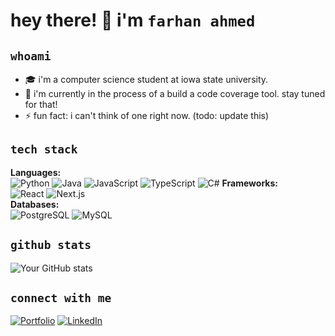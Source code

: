 # hey there! 👋 i'm `farhan ahmed`

## `whoami`
- 🎓 i'm a computer science student at iowa state university.
- 🌱 i'm currently in the process of a build a code coverage tool. stay tuned for that!
- ⚡ fun fact: i can't think of one right now. (todo: update this)

## `tech stack`

**Languages:**  
![Python](https://img.shields.io/badge/-Python-3776AB?style=flat-rounded&logo=python&logoColor=white) ![Java](https://img.shields.io/badge/-Java-007396?style=flat-rounded&logo=java&logoColor=white) ![JavaScript](https://img.shields.io/badge/-JavaScript-F7DF1E?style=flat-rounded&logo=javascript&logoColor=black) ![TypeScript](https://img.shields.io/badge/-TypeScript-3178C6?style=flat-rounded&logo=typescript&logoColor=white) ![C#](https://img.shields.io/badge/-C%23-239120?style=flat-rounded&logo=c-sharp&logoColor=white)
**Frameworks:**  
![React](https://img.shields.io/badge/-React-61DAFB?style=flat-rounded&logo=react&logoColor=black) ![Next.js](https://img.shields.io/badge/-Next.js-000000?style=flat-rounded&logo=next.js&logoColor=white)  
**Databases:**  
![PostgreSQL](https://img.shields.io/badge/-PostgreSQL-336791?style=flat-rounded&logo=postgresql&logoColor=white) ![MySQL](https://img.shields.io/badge/-MySQL-4479A1?style=flat-rounded&logo=mysql&logoColor=white)

## `github stats`
![Your GitHub stats](https://github-readme-stats.vercel.app/api?username=farhan-ahmed1&show_icons=true&theme=dark)

## `connect with me`
[![Portfolio](https://img.shields.io/badge/-Portfolio-000000?style=flat-rounded&logo=react&logoColor=white)](https://farhan-ahmed.com/) 
[![LinkedIn](https://img.shields.io/badge/-LinkedIn-0077B5?style=flat-rounded&logo=linkedin&logoColor=white)](https://www.linkedin.com/in/farhan-m-ahmed/)